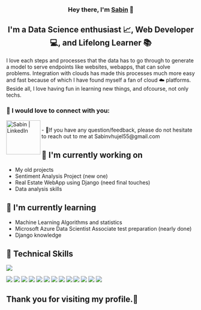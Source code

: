 
<h3 align="center">
Hey there, I'm <a href="https://github.com/Savn55" target="_blank" rel="noreferrer">Sabin</a> 👋
</h3>

<h2 align="center">
I'm a Data Science enthusiast 📈, Web Developer 💻, and Lifelong Learner 📚
</h2> 

I love each steps and processes that the data has to go through to generate a model to serve endpoints like websites, webapps, that can solve problems. Integration with clouds has made this processes much more easy and fast because of which I have found myself a fan of cloud ☁️ platforms. Beside all, I love having fun in learning new things, and ofcourse, not only techs. 

### 🤝 I would love to connect with you:

<a href="https://www.linkedin.com/in/sabinbhujel55/"><img align="left" src="https://img.shields.io/badge/LinkedIn-0077B5?style=for-the-badge&logo=linkedin&logoColor=white/linkedin.svg" alt="Sabin | LinkedIn" width="91px"/></a>


</br>
- 💬If you have any question/feedback, please do not hesitate to reach out to me at Sabinvhujel55@gmail.com

## 🔭 I'm currently working on

- My old projects
- Sentiment Analysis Project (new one)
- Real Estate WebApp using Django (need final touches)
- Data analysis skills

## 🌱 I'm currently learning

- Machine Learning Algorithms and statistics
- Microsoft Azure Data Scientist Associate test preparation (nearly done)
- Django knowledge  

## 💼 Technical Skills
<p><img src="https://img.shields.io/badge/Languages and Tools-informational?style=for-the-badge"/></p>
<p>
<img src="https://img.shields.io/badge/python-3670A0?style=flat&logo=python&logoColor=ffdd54"/>
<img src="https://img.shields.io/badge/r-%23276DC3.svg?style=flat&logo=r&logoColor=white"/>
<img src="https://img.shields.io/badge/java-%23ED8B00.svg?style=flat&logo=java&logoColor=white"/>
<img src="https://img.shields.io/badge/Tableau-E97627?style=flat&logo=Tableau&logoColor=white"/>
<img src="https://img.shields.io/badge/PowerBI-blue?style=flat&logo=PowerBI&logoColor=white"/>
<img src="https://img.shields.io/badge/mysql-%2300f.svg?style=flat&logo=mysql&logoColor=white"/>
<img src="https://img.shields.io/badge/postgres-%23316192.svg?style=flat&logo=postgresql&logoColor=white"/>
<img src="https://img.shields.io/badge/Matplotlib-%23ffffff.svg?style=flat&logo=Matplotlib&logoColor=black"/>
<img src="https://img.shields.io/badge/Seaborn-%23276DC3.svg?style=flat&logo=Seaborn&logoColor=black"/>
<img src="https://img.shields.io/badge/Plotly-%233F4F75.svg?style=flat&logo=plotly&logoColor=white"/>
<img src="https://img.shields.io/badge/numpy-%23013243.svg?style=flat&logo=numpy&logoColor=white"/>
<img src="https://img.shields.io/badge/pandas-%23150458.svg?style=flat&logo=pandas&logoColor=white"/>
<img src="https://img.shields.io/badge/scikit--learn-%23F7931E.svg?style=flat&logo=scikit-learn&logoColor=white"/>
</p>

## Thank you for visiting my profile.🙏
